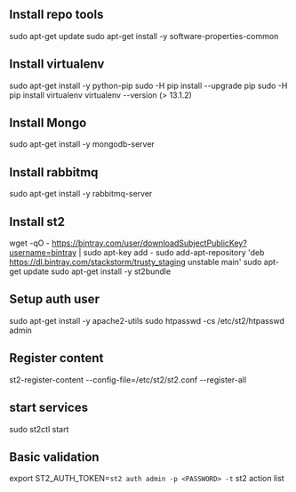 ## Install repo tools
sudo apt-get update
sudo apt-get install -y software-properties-common

## Install virtualenv
sudo apt-get install -y python-pip
sudo -H pip install --upgrade pip
sudo -H pip install virtualenv
virtualenv --version (> 13.1.2)

## Install Mongo
sudo apt-get install -y mongodb-server

## Install rabbitmq
sudo apt-get install -y rabbitmq-server

## Install st2
wget -qO - https://bintray.com/user/downloadSubjectPublicKey?username=bintray | sudo apt-key add -
sudo add-apt-repository 'deb https://dl.bintray.com/stackstorm/trusty_staging unstable main'
sudo apt-get update
sudo apt-get install -y st2bundle

## Setup auth user
sudo apt-get install -y apache2-utils
sudo htpasswd -cs /etc/st2/htpasswd admin

## Register content
st2-register-content --config-file=/etc/st2/st2.conf --register-all

## start services
sudo st2ctl start

## Basic validation
export ST2_AUTH_TOKEN=`st2 auth admin -p <PASSWORD> -t`
st2 action list

